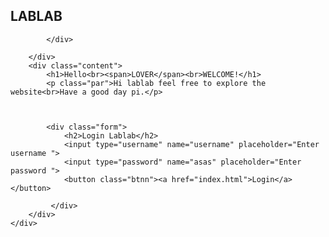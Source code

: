 


<!DOCTYPE html>
<html lang="en">
   <head>
    <title>Keean and Axsil</title>
    <link rel="stylesheet" href="webpage.css">
   </head>
<body>
    <div class="banner"></div>
    <div class="main">
        <div class="navbar">
            <div class="icon">
                <h2 class="logo">LABLAB</h2>
            </div>   
            <div class="men">
                
            </div>    
            
        </div>
        <div class="content">
            <h1>Hello<br><span>LOVER</span><br>WELCOME!</h1>
            <p class="par">Hi lablab feel free to explore the website<br>Have a good day pi.</p>

            

            <div class="form">
                <h2>Login Lablab</h2>
                <input type="username" name="username" placeholder="Enter username ">
                <input type="password" name="asas" placeholder="Enter password ">
                <button class="btnn"><a href="index.html">Login</a></button> 
                
             </div>
        </div>
    </div>
    
</body>
</html>
